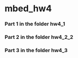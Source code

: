 # mbed_hw4

### Part 1 in the folder hw4_1
### Part 2 in the folder hw4_2_2
### Part 3 in the folder hw4_3
